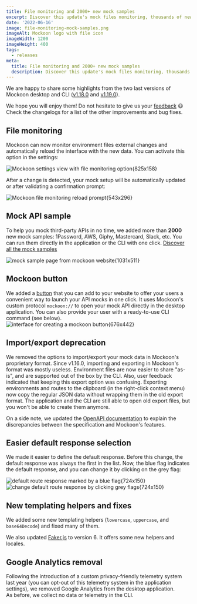 ```yaml
---
title: File monitoring and 2000+ new mock samples
excerpt: Discover this update's mock files monitoring, thousands of new mock samples, import/export deprecation, Google Analytics removal
date: '2022-06-16'
image: file-monitoring-mock-samples.png
imageAlt: Mockoon logo with file icon
imageWidth: 1200
imageHeight: 400
tags:
  - releases
meta:
  title: File monitoring and 2000+ new mock samples
  description: Discover this update's mock files monitoring, thousands of new mock samples, import/export deprecation, Google Analytics removal
---
```


We are happy to share some highlights from the two last versions of Mockoon desktop and CLI ([v1.18.0](https://github.com/mockoon/mockoon/releases/tag/v1.18.0) and [v1.19.0](https://github.com/mockoon/mockoon/releases/tag/v1.19.0)).

We hope you will enjoy them! Do not hesitate to give us your [feedback](/contact/) 😃
Check the changelogs for a list of the other improvements and bug fixes.

## File monitoring

Mockoon can now monitor environment files external changes and automatically reload the interface with the new data. You can activate this option in the settings:

![Mockoon settings view with file monitoring option{825x158}](/images/blog/file-monitoring/file-monitoring-setting.png)

After a change is detected, your mock setup will be automatically updated or after validating a confirmation prompt:

![Mockoon file monitoring reload prompt{543x296}](/images/blog/file-monitoring/file-monitoring-prompt.png)

## Mock API sample

To help you mock third-party APIs in no time, we added more than **2000** new mock samples: 1Password, AWS, Giphy, Mastercard, Slack, etc.
You can run them directly in the application or the CLI with one click.
[Discover all the mock samples](/mock-samples/category/all/)

![mock sample page from mockoon website{1031x511}](/images/blog/file-monitoring/mock-sample.png)

## Mockoon button

We added a [button](/integrations/embedded-button/) that you can add to your website to offer your users a convenient way to launch your API mocks in one click. It uses Mockoon's custom protocol `mockoon://` to open your mock API directly in the desktop application. You can also provide your user with a ready-to-use CLI command (see below).
![interface for creating a mockoon button{676x442}](/images/blog/file-monitoring/mockoon-button.png)

## Import/export deprecation

We removed the options to import/export your mock data in Mockoon's proprietary format. Since v1.16.0, importing and exporting in Mockoon's format was mostly useless. Environment files are now easier to share "as-is", and are supported out of the box by the CLI. Also, user feedback indicated that keeping this export option was confusing.
Exporting environments and routes to the clipboard (in the right-click context menu) now copy the regular JSON data without wrapping them in the old export format.
The application and the CLI are still able to open old export files, but you won't be able to create them anymore.

On a side note, we updated the [OpenAPI documentation](/docs/latest/openapi/openapi-specification-compatibility/) to explain the discrepancies between the specification and Mockoon's features.

## Easier default response selection

We made it easier to define the default response. Before this change, the default response was always the first in the list. Now, the blue flag indicates the default response, and you can change it by clicking on the grey flag:

![default route response marked by a blue flag{724x150}](/images/blog/file-monitoring/default-response.png)
![change default route response by clicking grey flags{724x150}](/images/blog/file-monitoring/default-response-selection.png)

## New templating helpers and fixes

We added some new templating helpers (`lowercase`, `uppercase`, and `base64Decode`) and fixed many of them.

We also updated [Faker.js](https://fakerjs.dev/) to version 6. It offers some new helpers and locales.

## Google Analytics removal

Following the introduction of a custom privacy-friendly telemetry system last year (you can opt-out of this telemetry system in the application settings), we removed Google Analytics from the desktop application.  
As before, we collect no data or telemetry in the CLI.
